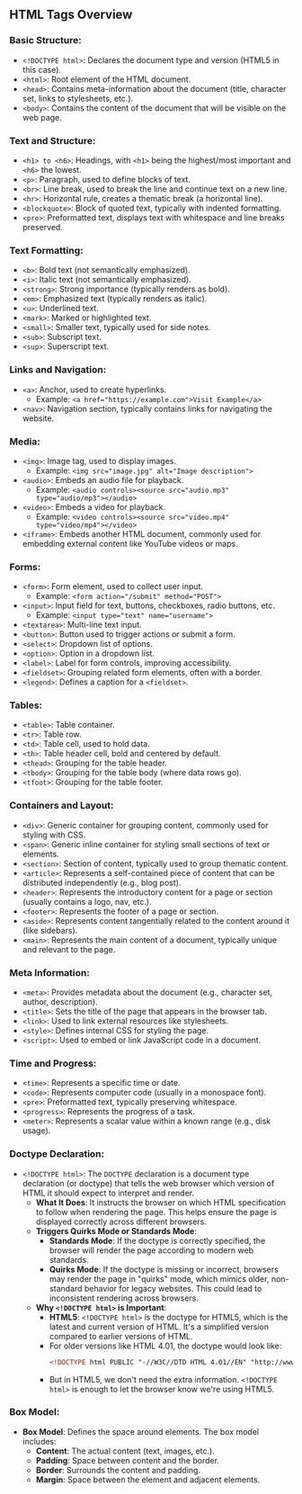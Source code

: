 ## HTML Tags Overview

### Basic Structure:

- `<!DOCTYPE html>`: Declares the document type and version (HTML5 in this case).
- `<html>`: Root element of the HTML document.
- `<head>`: Contains meta-information about the document (title, character set, links to stylesheets, etc.).
- `<body>`: Contains the content of the document that will be visible on the web page.

### Text and Structure:

- `<h1> to <h6>`: Headings, with `<h1>` being the highest/most important and `<h6>` the lowest.
- `<p>`: Paragraph, used to define blocks of text.
- `<br>`: Line break, used to break the line and continue text on a new line.
- `<hr>`: Horizontal rule, creates a thematic break (a horizontal line).
- `<blockquote>`: Block of quoted text, typically with indented formatting.
- `<pre>`: Preformatted text, displays text with whitespace and line breaks preserved.

### Text Formatting:

- `<b>`: Bold text (not semantically emphasized).
- `<i>`: Italic text (not semantically emphasized).
- `<strong>`: Strong importance (typically renders as bold).
- `<em>`: Emphasized text (typically renders as italic).
- `<u>`: Underlined text.
- `<mark>`: Marked or highlighted text.
- `<small>`: Smaller text, typically used for side notes.
- `<sub>`: Subscript text.
- `<sup>`: Superscript text.

### Links and Navigation:

- `<a>`: Anchor, used to create hyperlinks.
  - Example: `<a href="https://example.com">Visit Example</a>`
- `<nav>`: Navigation section, typically contains links for navigating the website.

### Media:

- `<img>`: Image tag, used to display images.
  - Example: `<img src="image.jpg" alt="Image description">`
- `<audio>`: Embeds an audio file for playback.
  - Example: `<audio controls><source src="audio.mp3" type="audio/mp3"></audio>`
- `<video>`: Embeds a video for playback.
  - Example: `<video controls><source src="video.mp4" type="video/mp4"></video>`
- `<iframe>`: Embeds another HTML document, commonly used for embedding external content like YouTube videos or maps.

### Forms:

- `<form>`: Form element, used to collect user input.
  - Example: `<form action="/submit" method="POST">`
- `<input>`: Input field for text, buttons, checkboxes, radio buttons, etc.
  - Example: `<input type="text" name="username">`
- `<textarea>`: Multi-line text input.
- `<button>`: Button used to trigger actions or submit a form.
- `<select>`: Dropdown list of options.
- `<option>`: Option in a dropdown list.
- `<label>`: Label for form controls, improving accessibility.
- `<fieldset>`: Grouping related form elements, often with a border.
- `<legend>`: Defines a caption for a `<fieldset>`.

### Tables:

- `<table>`: Table container.
- `<tr>`: Table row.
- `<td>`: Table cell, used to hold data.
- `<th>`: Table header cell, bold and centered by default.
- `<thead>`: Grouping for the table header.
- `<tbody>`: Grouping for the table body (where data rows go).
- `<tfoot>`: Grouping for the table footer.

### Containers and Layout:

- `<div>`: Generic container for grouping content, commonly used for styling with CSS.
- `<span>`: Generic inline container for styling small sections of text or elements.
- `<section>`: Section of content, typically used to group thematic content.
- `<article>`: Represents a self-contained piece of content that can be distributed independently (e.g., blog post).
- `<header>`: Represents the introductory content for a page or section (usually contains a logo, nav, etc.).
- `<footer>`: Represents the footer of a page or section.
- `<aside>`: Represents content tangentially related to the content around it (like sidebars).
- `<main>`: Represents the main content of a document, typically unique and relevant to the page.

### Meta Information:

- `<meta>`: Provides metadata about the document (e.g., character set, author, description).
- `<title>`: Sets the title of the page that appears in the browser tab.
- `<link>`: Used to link external resources like stylesheets.
- `<style>`: Defines internal CSS for styling the page.
- `<script>`: Used to embed or link JavaScript code in a document.

### Time and Progress:

- `<time>`: Represents a specific time or date.
- `<code>`: Represents computer code (usually in a monospace font).
- `<pre>`: Preformatted text, typically preserving whitespace.
- `<progress>`: Represents the progress of a task.
- `<meter>`: Represents a scalar value within a known range (e.g., disk usage).

### Doctype Declaration:

- `<!DOCTYPE html>`: The `DOCTYPE` declaration is a document type declaration (or doctype) that tells the web browser which version of HTML it should expect to interpret and render.
  - **What It Does**: It instructs the browser on which HTML specification to follow when rendering the page. This helps ensure the page is displayed correctly across different browsers.
  - **Triggers Quirks Mode or Standards Mode**:
    - **Standards Mode**: If the doctype is correctly specified, the browser will render the page according to modern web standards.
    - **Quirks Mode**: If the doctype is missing or incorrect, browsers may render the page in "quirks" mode, which mimics older, non-standard behavior for legacy websites. This could lead to inconsistent rendering across browsers.
  - **Why `<!DOCTYPE html>` is Important**:
    - **HTML5**: `<!DOCTYPE html>` is the doctype for HTML5, which is the latest and current version of HTML. It's a simplified version compared to earlier versions of HTML.
    - For older versions like HTML 4.01, the doctype would look like:
      ```html
      <!DOCTYPE html PUBLIC "-//W3C//DTD HTML 4.01//EN" "http://www.w3.org/TR/html4/strict.dtd">
      ```
    - But in HTML5, we don't need the extra information. `<!DOCTYPE html>` is enough to let the browser know we're using HTML5.

### Box Model:

- **Box Model**: Defines the space around elements. The box model includes:
  - **Content**: The actual content (text, images, etc.).
  - **Padding**: Space between content and the border.
  - **Border**: Surrounds the content and padding.
  - **Margin**: Space between the element and adjacent elements.
